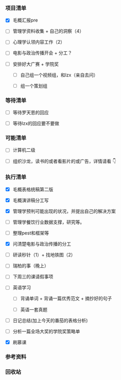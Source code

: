 ### 项目清单

- [x] 毛概汇报pre

- [ ] 管理学资料收集 + 自己的洞察（4）

- [ ] 心理学认领内容工作（2）

- [ ] 电影与政治传播开会 + 分工？

- [ ] 安排好大广赛 + 学院奖

  - [ ] 自己组一个视频组，和lzx（亲自去问）
  - [ ] 组一个策划组
  
  


### 等待清单

- [ ] 等待罗天恩的回应

- [ ] 等待lzx的回应要不要做

  

### 可能清单

- [ ] 计算机二级

- [ ] 组织沙龙，读书的或者看影片的或广告，详情请看 👇

  

### 执行清单

- [x] 毛概表格统稿第二版

- [x] 毛概演讲稿分工写

  

- [x] 管理学预判可能出现的状况，并提出自己的解决方案

- [ ] 管理学餐饮行业数据支撑，研究等。

- [ ] 整理pest和框架等

  

- [x] 问清楚电影与政治传播的分工

- [ ] 研读秒针（1）+ 找地铁图（2）

- [ ] 瑞柏的事（晚上）

  

- [ ] 下周三的课请假事项

  

- [ ] 英语学习

  - [ ] 背诵单词 + 背诵一篇优秀范文 + 摘抄好的句子

  - [ ] 英语一套真题

    

- [ ] 日记总结(加上今天的番茄的表格分析)

- [ ] 分析一篇全场大奖的学院奖策略单

- [x] 刷慕课

  

### 参考资料

### 回收站

